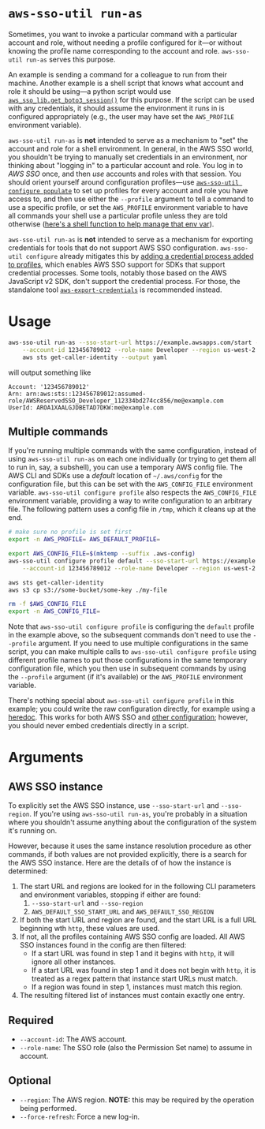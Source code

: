# `aws-sso-util run-as`
Sometimes, you want to invoke a particular command with a particular account and role, without needing a profile configured for it—or without knowing the profile name corresponding to the account and role.
`aws-sso-util run-as` serves this purpose.

An example is sending a command for a colleague to run from their machine.
Another example is a shell script that knows what account and role it should be using—a python script would use [`aws_sso_lib.get_boto3_session()`](../lib/README.md#get_boto3_session) for this purpose.
If the script can be used with any credentials, it should assume the environment it runs in is configured appropriately (e.g., the user may have set the `AWS_PROFILE` environment variable).

`aws-sso-util run-as` is **not** intended to serve as a mechanism to "set" the account and role for a shell environment.
In general, in the AWS SSO world, you shouldn't be trying to manually set credentials in an environment, nor thinking about "logging in" to a particular account and role.
You log in to *AWS SSO* once, and then *use* accounts and roles with that session.
You should orient yourself around configuration profiles—use [`aws-sso-util configure populate`](configure.md) to set up profiles for every account and role you have access to, and then use either the `--profile` argument to tell a command to use a specific profile, or set the `AWS_PROFILE` environment variable to have all commands your shell use a particular profile unless they are told otherwise ([here's a shell function to help manage that env var](https://gist.github.com/benkehoe/0d2985e56059437e489314d021be3fbe)).

`aws-sso-util run-as` is **not** intended to serve as a mechanism for exporting credentials for tools that do not support AWS SSO configuration.
`aws-sso-util configure` already mitigates this by [adding a credential process added to profiles](https://github.com/benkehoe/aws-sso-util/blob/master/README.md#adding-aws-sso-support-to-aws-sdks), which enables AWS SSO support for SDKs that support credential processes.
Some tools, notably those based on the AWS JavaScript v2 SDK, don't support the credential process.
For those, the standalone tool [`aws-export-credentials`](https://github.com/benkehoe/aws-export-credentials) is recommended instead.

# Usage
```bash
aws-sso-util run-as --sso-start-url https://example.awsapps.com/start --sso-region us-east-2 \
    --account-id 123456789012 --role-name Developer --region us-west-2 \
    aws sts get-caller-identity --output yaml
```
will output something like
```
Account: '123456789012'
Arn: arn:aws:sts::123456789012:assumed-role/AWSReservedSSO_Developer_112334bd274cc856/me@example.com
UserId: AROA1XAALGJDBETAD7DKW:me@example.com
```

## Multiple commands

If you're running multiple commands with the same configuration, instead of using `aws-sso-util run-as` on each one individually (or trying to get them all to run in, say, a subshell), you can use a temporary AWS config file.
The AWS CLI and SDKs use a *default* location of `~/.aws/config` for the configuration file, but this can be set with the `AWS_CONFIG_FILE` environment variable.
`aws-sso-util configure profile` also respects the `AWS_CONFIG_FILE` environment variable, providing a way to write configuration to an arbitrary file.
The following pattern uses a config file in `/tmp`, which it cleans up at the end.


```bash
# make sure no profile is set first
export -n AWS_PROFILE= AWS_DEFAULT_PROFILE=

export AWS_CONFIG_FILE=$(mktemp --suffix .aws-config)
aws-sso-util configure profile default --sso-start-url https://example.awsapps.com/start --sso-region us-east-2 \
    --account-id 123456789012 --role-name Developer --region us-west-2

aws sts get-caller-identity
aws s3 cp s3://some-bucket/some-key ./my-file

rm -f $AWS_CONFIG_FILE
export -n AWS_CONFIG_FILE=
```

Note that `aws-sso-util configure profile` is configuring the `default` profile in the example above, so the subsequent commands don't need to use the `--profile` argument.
If you need to use multiple configurations in the same script, you can make multiple calls to `aws-sso-util configure profile` using different profile names to put those configurations in the same temporary configuration file, which you then use in subsequent commands by using the `--profile` argument (if it's available) or the `AWS_PROFILE` environment variable.

There's nothing special about `aws-sso-util configure profile` in this example; you could write the raw configuration directly, for example using a [heredoc](https://tldp.org/LDP/abs/html/here-docs.html).
This works for both AWS SSO and [other configuration](https://docs.aws.amazon.com/cli/latest/userguide/cli-configure-files.html#cli-configure-files-settings); however, you should never embed credentials directly in a script.

# Arguments

## AWS SSO instance

To explicitly set the AWS SSO instance, use `--sso-start-url` and `--sso-region`.
If you're using `aws-sso-util run-as`, you're probably in a situation where you shouldn't assume anything about the configuration of the system it's running on.

However, because it uses the same instance resolution procedure as other commands, if both values are not provided explicitly, there is a search for the AWS SSO instance.
Here are the details of of how the instance is determined:
1. The start URL and regions are looked for in the following CLI parameters and environment variables, stopping if either are found:
    1. `--sso-start-url` and `--sso-region`
    2. `AWS_DEFAULT_SSO_START_URL` and `AWS_DEFAULT_SSO_REGION`
2. If both the start URL and region are found, and the start URL is a full URL beginning wth `http`, these values are used.
3. If not, all the profiles containing AWS SSO config are loaded. All AWS SSO instances found in the config are then filtered:
    * If a start URL was found in step 1 and it begins with `http`, it will ignore all other instances.
    * If a start URL was found in step 1 and it does not begin with `http`, it is treated as a regex pattern that instance start URLs must match.
    * If a region was found in step 1, instances must match this region.
4. The resulting filtered list of instances must contain exactly one entry.

## Required

* `--account-id`: The AWS account.
* `--role-name`: The SSO role (also the Permission Set name) to assume in account.

## Optional

* `--region`: The AWS region. **NOTE:** this may be required by the operation being performed.
* `--force-refresh`: Force a new log-in.
